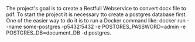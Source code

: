 The project's goal is to create a Restfull Webservice to convert docx file to pdf. 
To start the project it is necessary tto create a postgres database first.
One of the easier way to do it is to run a Docker command like: 
docker run --name some-postgres -p5432:5432 -e POSTGRES_PASSWORD=admin -e POSTGRES_DB=document_DB -d postgres.
